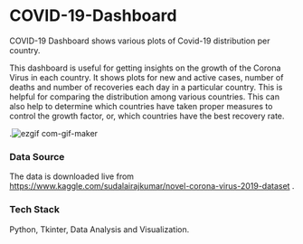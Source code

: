 # COVID-19-Dashboard
COVID-19 Dashboard shows various plots of Covid-19 distribution per country.

This dashboard is useful for getting insights on the growth of the Corona Virus in each country. It shows plots for new and active cases, 
number of deaths and number of recoveries each day in a particular country. This is helpful for comparing the distribution among various countries. 
This can also help to determine which countries have taken proper measures to control the growth factor, or, which countries have the best recovery rate.

.![ezgif com-gif-maker](https://user-images.githubusercontent.com/65277727/118404044-efd11380-b68e-11eb-964a-d918927bf5af.gif)

### Data Source
The data is downloaded live from https://www.kaggle.com/sudalairajkumar/novel-corona-virus-2019-dataset .

### Tech Stack
Python, Tkinter, Data Analysis and Visualization.

